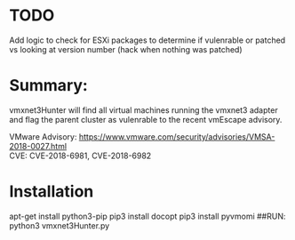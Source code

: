 
# TODO
Add logic to check for ESXi packages to determine if vulenrable or patched vs looking at version number (hack when nothing was patched)  

# Summary:  
vmxnet3Hunter will find all virtual machines running the vmxnet3 adapter and flag the parent cluster as vulenrable to the recent vmEscape advisory.  

VMware Advisory: https://www.vmware.com/security/advisories/VMSA-2018-0027.html  
CVE: CVE-2018-6981, CVE-2018-6982  

# Installation
apt-get install python3-pip
pip3 install docopt
pip3 install pyvmomi
##RUN:
python3 vmxnet3Hunter.py

